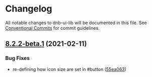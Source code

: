 # Changelog

All notable changes to dnb-ui-lib will be documented in this file. See
[Conventional Commits](https://conventionalcommits.org) for commit guidelines.

## [8.2.2-beta.1](https://github.com/dnbexperience/eufemia/compare/v8.2.1...v8.2.2-beta.1) (2021-02-11)


### Bug Fixes

* re-defining how icon size are set in #button ([55ea063](https://github.com/dnbexperience/eufemia/commit/55ea06388053116b64d2546ed02add933d174a10))
